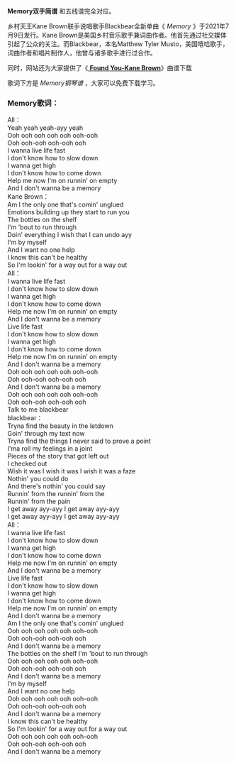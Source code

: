 

**Memory双手简谱** 和五线谱完全对应。

乡村天王Kane Brown联手说唱歌手Blackbear全新单曲《 _Memory_ 》于2021年7月9日发行。Kane
Brown是美国乡村音乐歌手兼词曲作者。他首先通过社交媒体引起了公众的关注。而Blackbear，本名Matthew Tyler
Musto，美国嘻哈歌手，词曲作者和唱片制作人，他曾与诸多歌手进行过合作。

同时，网站还为大家提供了《[ **Found You-Kane Brown**](Music-9553-Found-You-Kane-Brown.html
"Found You-Kane Brown")》曲谱下载

歌词下方是 _Memory钢琴谱_ ，大家可以免费下载学习。

### Memory歌词：

All：  
Yeah yeah yeah-ayy yeah  
Ooh ooh ooh ooh ooh ooh-ooh  
Ooh ooh-ooh ooh-ooh ooh  
I wanna live life fast  
I don't know how to slow down  
I wanna get high  
I don't know how to come down  
Help me now I'm on runnin' on empty  
And I don't wanna be a memory  
Kane Brown：  
Am I the only one that's comin' unglued  
Emotions building up they start to run you  
The bottles on the shelf  
I'm 'bout to run through  
Doin' everything I wish that I can undo ayy  
I'm by myself  
And I want no one help  
I know this can't be healthy  
So I'm lookin' for a way out for a way out  
All：  
I wanna live life fast  
I don't know how to slow down  
I wanna get high  
I don't know how to come down  
Help me now I'm on runnin' on empty  
And I don't wanna be a memory  
Live life fast  
I don't know how to slow down  
I wanna get high  
I don't know how to come down  
Help me now I'm on runnin' on empty  
And I don't wanna be a memory  
Ooh ooh ooh ooh ooh ooh-ooh  
Ooh ooh-ooh ooh-ooh ooh  
And I don't wanna be a memory  
Ooh ooh ooh ooh ooh ooh-ooh  
Ooh ooh-ooh ooh-ooh ooh  
Talk to me blackbear  
blackbear：  
Tryna find the beauty in the letdown  
Goin' through my text now  
Tryna find the things I never said to prove a point  
I'ma roll my feelings in a joint  
Pieces of the story that got left out  
I checked out  
Wish it was I wish it was I wish it was a faze  
Nothin' you could do  
And there's nothin' you could say  
Runnin' from the runnin' from the  
Runnin' from the pain  
I get away ayy-ayy I get away ayy-ayy  
I get away ayy-ayy I get away ayy-ayy  
All：  
I wanna live life fast  
I don't know how to slow down  
I wanna get high  
I don't know how to come down  
Help me now I'm on runnin' on empty  
And I don't wanna be a memory  
Live life fast  
I don't know how to slow down  
I wanna get high  
I don't know how to come down  
Help me now I'm on runnin' on empty  
And I don't wanna be a memory  
Am I the only one that's comin' unglued  
Ooh ooh ooh ooh ooh ooh-ooh  
Ooh ooh-ooh ooh-ooh ooh  
And I don't wanna be a memory  
The bottles on the shelf I'm 'bout to run through  
Ooh ooh ooh ooh ooh ooh-ooh  
Ooh ooh-ooh ooh-ooh ooh  
And I don't wanna be a memory  
I'm by myself  
And I want no one help  
Ooh ooh ooh ooh ooh ooh-ooh  
Ooh ooh-ooh ooh-ooh ooh  
And I don't wanna be a memory  
I know this can't be healthy  
So I'm lookin' for a way out for a way out  
Ooh ooh ooh ooh ooh ooh-ooh  
Ooh ooh-ooh ooh-ooh ooh  
And I don't wanna be a memory

